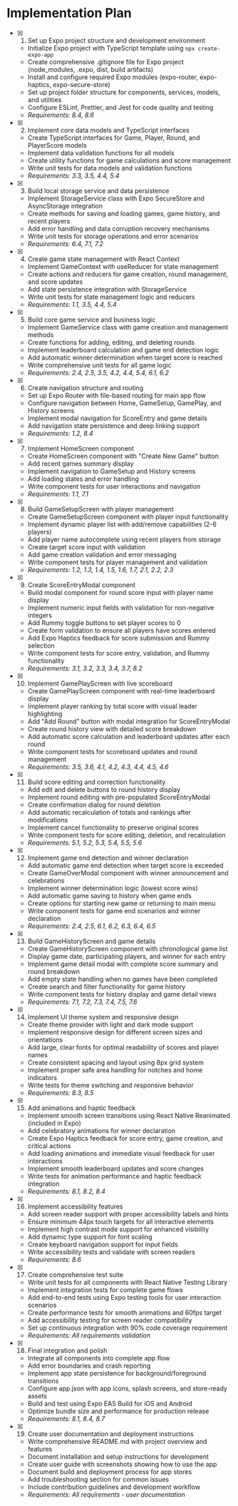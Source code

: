 # Implementation Plan

- [x] 1. Set up Expo project structure and development environment

  - Initialize Expo project with TypeScript template using `npx create-expo-app`
  - Create comprehensive .gitignore file for Expo project (node_modules, .expo, dist, build artifacts)
  - Install and configure required Expo modules (expo-router, expo-haptics, expo-secure-store)
  - Set up project folder structure for components, services, models, and utilities
  - Configure ESLint, Prettier, and Jest for code quality and testing
  - _Requirements: 8.4, 8.6_

- [x] 2. Implement core data models and TypeScript interfaces

  - Create TypeScript interfaces for Game, Player, Round, and PlayerScore models
  - Implement data validation functions for all models
  - Create utility functions for game calculations and score management
  - Write unit tests for data models and validation functions
  - _Requirements: 3.3, 3.5, 4.4, 5.4_

- [x] 3. Build local storage service and data persistence

  - Implement StorageService class with Expo SecureStore and AsyncStorage integration
  - Create methods for saving and loading games, game history, and recent players
  - Add error handling and data corruption recovery mechanisms
  - Write unit tests for storage operations and error scenarios
  - _Requirements: 6.4, 7.1, 7.2_

- [x] 4. Create game state management with React Context

  - Implement GameContext with useReducer for state management
  - Create actions and reducers for game creation, round management, and score updates
  - Add state persistence integration with StorageService
  - Write unit tests for state management logic and reducers
  - _Requirements: 1.1, 3.5, 4.4, 5.4_

- [x] 5. Build core game service and business logic

  - Implement GameService class with game creation and management methods
  - Create functions for adding, editing, and deleting rounds
  - Implement leaderboard calculation and game end detection logic
  - Add automatic winner determination when target score is reached
  - Write comprehensive unit tests for all game logic
  - _Requirements: 2.4, 2.5, 3.5, 4.2, 4.4, 5.4, 6.1, 6.2_

- [x] 6. Create navigation structure and routing

  - Set up Expo Router with file-based routing for main app flow
  - Configure navigation between Home, GameSetup, GamePlay, and History screens
  - Implement modal navigation for ScoreEntry and game details
  - Add navigation state persistence and deep linking support
  - _Requirements: 1.2, 8.4_

- [x] 7. Implement HomeScreen component

  - Create HomeScreen component with "Create New Game" button
  - Add recent games summary display
  - Implement navigation to GameSetup and History screens
  - Add loading states and error handling
  - Write component tests for user interactions and navigation
  - _Requirements: 1.1, 7.1_

- [x] 8. Build GameSetupScreen with player management

  - Create GameSetupScreen component with player input functionality
  - Implement dynamic player list with add/remove capabilities (2-6 players)
  - Add player name autocomplete using recent players from storage
  - Create target score input with validation
  - Add game creation validation and error messaging
  - Write component tests for player management and validation
  - _Requirements: 1.2, 1.3, 1.4, 1.5, 1.6, 1.7, 2.1, 2.2, 2.3_

- [x] 9. Create ScoreEntryModal component

  - Build modal component for round score input with player name display
  - Implement numeric input fields with validation for non-negative integers
  - Add Rummy toggle buttons to set player scores to 0
  - Create form validation to ensure all players have scores entered
  - Add Expo Haptics feedback for score submission and Rummy selection
  - Write component tests for score entry, validation, and Rummy functionality
  - _Requirements: 3.1, 3.2, 3.3, 3.4, 3.7, 8.2_

- [x] 10. Implement GamePlayScreen with live scoreboard

  - Create GamePlayScreen component with real-time leaderboard display
  - Implement player ranking by total score with visual leader highlighting
  - Add "Add Round" button with modal integration for ScoreEntryModal
  - Create round history view with detailed score breakdown
  - Add automatic score calculation and leaderboard updates after each round
  - Write component tests for scoreboard updates and round management
  - _Requirements: 3.5, 3.6, 4.1, 4.2, 4.3, 4.4, 4.5, 4.6_

- [x] 11. Build score editing and correction functionality

  - Add edit and delete buttons to round history display
  - Implement round editing with pre-populated ScoreEntryModal
  - Create confirmation dialog for round deletion
  - Add automatic recalculation of totals and rankings after modifications
  - Implement cancel functionality to preserve original scores
  - Write component tests for score editing, deletion, and recalculation
  - _Requirements: 5.1, 5.2, 5.3, 5.4, 5.5, 5.6_

- [x] 12. Implement game end detection and winner declaration

  - Add automatic game end detection when target score is exceeded
  - Create GameOverModal component with winner announcement and celebrations
  - Implement winner determination logic (lowest score wins)
  - Add automatic game saving to history when game ends
  - Create options for starting new game or returning to main menu
  - Write component tests for game end scenarios and winner declaration
  - _Requirements: 2.4, 2.5, 6.1, 6.2, 6.3, 6.4, 6.5_

- [x] 13. Build GameHistoryScreen and game details

  - Create GameHistoryScreen component with chronological game list
  - Display game date, participating players, and winner for each entry
  - Implement game detail modal with complete score summary and round breakdown
  - Add empty state handling when no games have been completed
  - Create search and filter functionality for game history
  - Write component tests for history display and game detail views
  - _Requirements: 7.1, 7.2, 7.3, 7.4, 7.5, 7.6_

- [x] 14. Implement UI theme system and responsive design

  - Create theme provider with light and dark mode support
  - Implement responsive design for different screen sizes and orientations
  - Add large, clear fonts for optimal readability of scores and player names
  - Create consistent spacing and layout using 8px grid system
  - Implement proper safe area handling for notches and home indicators
  - Write tests for theme switching and responsive behavior
  - _Requirements: 8.3, 8.5_

- [x] 15. Add animations and haptic feedback

  - Implement smooth screen transitions using React Native Reanimated (included in Expo)
  - Add celebratory animations for winner declaration
  - Create Expo Haptics feedback for score entry, game creation, and critical actions
  - Add loading animations and immediate visual feedback for user interactions
  - Implement smooth leaderboard updates and score changes
  - Write tests for animation performance and haptic feedback integration
  - _Requirements: 8.1, 8.2, 8.4_

- [x] 16. Implement accessibility features

  - Add screen reader support with proper accessibility labels and hints
  - Ensure minimum 44px touch targets for all interactive elements
  - Implement high contrast mode support for enhanced visibility
  - Add dynamic type support for font scaling
  - Create keyboard navigation support for input fields
  - Write accessibility tests and validate with screen readers
  - _Requirements: 8.6_

- [x] 17. Create comprehensive test suite

  - Write unit tests for all components with React Native Testing Library
  - Implement integration tests for complete game flows
  - Add end-to-end tests using Expo testing tools for user interaction scenarios
  - Create performance tests for smooth animations and 60fps target
  - Add accessibility testing for screen reader compatibility
  - Set up continuous integration with 90% code coverage requirement
  - _Requirements: All requirements validation_

- [x] 18. Final integration and polish

  - Integrate all components into complete app flow
  - Add error boundaries and crash reporting
  - Implement app state persistence for background/foreground transitions
  - Configure app.json with app icons, splash screens, and store-ready assets
  - Build and test using Expo EAS Build for iOS and Android
  - Optimize bundle size and performance for production release
  - _Requirements: 8.1, 8.4, 8.7_

- [x] 19. Create user documentation and deployment instructions

  - Write comprehensive README.md with project overview and features
  - Document installation and setup instructions for development
  - Create user guide with screenshots showing how to use the app
  - Document build and deployment process for app stores
  - Add troubleshooting section for common issues
  - Include contribution guidelines and development workflow
  - _Requirements: All requirements - user documentation_
